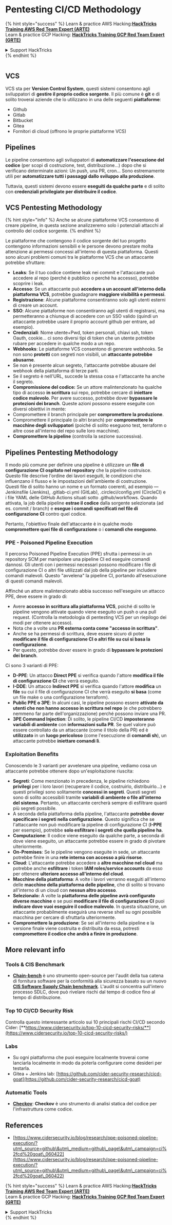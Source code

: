 # Pentesting CI/CD Methodology

{% hint style="success" %}
Learn & practice AWS Hacking:<img src="../.gitbook/assets/image (1).png" alt="" data-size="line">[**HackTricks Training AWS Red Team Expert (ARTE)**](https://training.hacktricks.xyz/courses/arte)<img src="../.gitbook/assets/image (1).png" alt="" data-size="line">\
Learn & practice GCP Hacking: <img src="../.gitbook/assets/image (2).png" alt="" data-size="line">[**HackTricks Training GCP Red Team Expert (GRTE)**<img src="../.gitbook/assets/image (2).png" alt="" data-size="line">](https://training.hacktricks.xyz/courses/grte)

<details>

<summary>Support HackTricks</summary>

* Check the [**subscription plans**](https://github.com/sponsors/carlospolop)!
* **Join the** 💬 [**Discord group**](https://discord.gg/hRep4RUj7f) or the [**telegram group**](https://t.me/peass) or **follow** us on **Twitter** 🐦 [**@hacktricks\_live**](https://twitter.com/hacktricks\_live)**.**
* **Share hacking tricks by submitting PRs to the** [**HackTricks**](https://github.com/carlospolop/hacktricks) and [**HackTricks Cloud**](https://github.com/carlospolop/hacktricks-cloud) github repos.

</details>
{% endhint %}

<figure><img src="../.gitbook/assets/CLOUD-logo-letters.svg" alt=""><figcaption></figcaption></figure>

## VCS

VCS sta per **Version Control System**, questi sistemi consentono agli sviluppatori di **gestire il proprio codice sorgente**. Il più comune è **git** e di solito troverai aziende che lo utilizzano in una delle seguenti **piattaforme**:

* Github
* Gitlab
* Bitbucket
* Gitea
* Fornitori di cloud (offrono le proprie piattaforme VCS)

## Pipelines

Le pipeline consentono agli sviluppatori di **automatizzare l'esecuzione del codice** (per scopi di costruzione, test, distribuzione...) dopo che si verificano determinate azioni: Un push, una PR, cron... Sono estremamente utili per **automatizzare tutti i passaggi dallo sviluppo alla produzione**.

Tuttavia, questi sistemi devono essere **eseguiti da qualche parte** e di solito con **credenziali privilegiate per distribuire il codice**.

## VCS Pentesting Methodology

{% hint style="info" %}
Anche se alcune piattaforme VCS consentono di creare pipeline, in questa sezione analizzeremo solo i potenziali attacchi al controllo del codice sorgente.
{% endhint %}

Le piattaforme che contengono il codice sorgente del tuo progetto contengono informazioni sensibili e le persone devono prestare molta attenzione ai permessi concessi all'interno di questa piattaforma. Questi sono alcuni problemi comuni tra le piattaforme VCS che un attaccante potrebbe sfruttare:

* **Leaks**: Se il tuo codice contiene leak nei commit e l'attaccante può accedere al repo (perché è pubblico o perché ha accesso), potrebbe scoprire i leak.
* **Accesso**: Se un attaccante può **accedere a un account all'interno della piattaforma VCS**, potrebbe guadagnare **maggiore visibilità e permessi**.
* **Registrazione**: Alcune piattaforme consentiranno solo agli utenti esterni di creare un account.
* **SSO**: Alcune piattaforme non consentiranno agli utenti di registrarsi, ma permetteranno a chiunque di accedere con un SSO valido (quindi un attaccante potrebbe usare il proprio account github per entrare, ad esempio).
* **Credenziali**: Nome utente+Pwd, token personali, chiavi ssh, token Oauth, cookie... ci sono diversi tipi di token che un utente potrebbe rubare per accedere in qualche modo a un repo.
* **Webhooks**: Le piattaforme VCS consentono di generare webhooks. Se non sono **protetti** con segreti non visibili, un **attaccante potrebbe abusarne**.
* Se non è presente alcun segreto, l'attaccante potrebbe abusare del webhook della piattaforma di terze parti.
* Se il segreto è nell'URL, succede la stessa cosa e l'attaccante ha anche il segreto.
* **Compromissione del codice:** Se un attore malintenzionato ha qualche tipo di accesso **in scrittura** sui repo, potrebbe cercare di **iniettare codice malevolo**. Per avere successo, potrebbe dover **bypassare le protezioni dei branch**. Queste azioni possono essere eseguite con diversi obiettivi in mente:
* Compromettere il branch principale per **compromettere la produzione**.
* Compromettere il principale (o altri branch) per **compromettere le macchine degli sviluppatori** (poiché di solito eseguono test, terraform o altre cose all'interno del repo sulle loro macchine).
* **Compromettere la pipeline** (controlla la sezione successiva).

## Pipelines Pentesting Methodology

Il modo più comune per definire una pipeline è utilizzare un **file di configurazione CI ospitato nel repository** che la pipeline costruisce. Questo file descrive l'ordine dei lavori eseguiti, le condizioni che influenzano il flusso e le impostazioni dell'ambiente di costruzione.\
Questi file di solito hanno un nome e un formato coerenti, ad esempio — Jenkinsfile (Jenkins), .gitlab-ci.yml (GitLab), .circleci/config.yml (CircleCI) e i file YAML delle GitHub Actions situati sotto .github/workflows. Quando attivata, la job della pipeline **estrae il codice** dalla sorgente selezionata (ad es. commit / branch) e **esegue i comandi specificati nel file di configurazione CI** contro quel codice.

Pertanto, l'obiettivo finale dell'attaccante è in qualche modo **compromettere quei file di configurazione** o i **comandi che eseguono**.

### PPE - Poisoned Pipeline Execution

Il percorso Poisoned Pipeline Execution (PPE) sfrutta i permessi in un repository SCM per manipolare una pipeline CI ed eseguire comandi dannosi. Gli utenti con i permessi necessari possono modificare i file di configurazione CI o altri file utilizzati dal job della pipeline per includere comandi malevoli. Questo "avvelena" la pipeline CI, portando all'esecuzione di questi comandi malevoli.

Affinché un attore malintenzionato abbia successo nell'eseguire un attacco PPE, deve essere in grado di:

* Avere **accesso in scrittura alla piattaforma VCS**, poiché di solito le pipeline vengono attivate quando viene eseguito un push o una pull request. (Controlla la metodologia di pentesting VCS per un riepilogo dei modi per ottenere accesso).
* Nota che a volte una **PR esterna conta come "accesso in scrittura"**.
* Anche se ha permessi di scrittura, deve essere sicuro di poter **modificare il file di configurazione CI o altri file su cui si basa la configurazione**.
* Per questo, potrebbe dover essere in grado di **bypassare le protezioni dei branch**.

Ci sono 3 varianti di PPE:

* **D-PPE**: Un attacco **Direct PPE** si verifica quando l'attore **modifica il file di configurazione CI** che verrà eseguito.
* **I-DDE**: Un attacco **Indirect PPE** si verifica quando l'attore **modifica** un **file** su cui il file di configurazione CI che verrà eseguito **si basa** (come un file make o una configurazione terraform).
* **Public PPE o 3PE**: In alcuni casi, le pipeline possono essere **attivate da utenti che non hanno accesso in scrittura nel repo** (e che potrebbero nemmeno far parte dell'organizzazione) perché possono inviare una PR.
* **3PE Command Injection**: Di solito, le pipeline CI/CD **imposteranno variabili di ambiente** con **informazioni sulla PR**. Se quel valore può essere controllato da un attaccante (come il titolo della PR) ed è **utilizzato** in un **luogo pericoloso** (come l'esecuzione di **comandi sh**), un attaccante potrebbe **iniettare comandi lì**.

### Exploitation Benefits

Conoscendo le 3 varianti per avvelenare una pipeline, vediamo cosa un attaccante potrebbe ottenere dopo un'esploitazione riuscita:

* **Segreti**: Come menzionato in precedenza, le pipeline richiedono **privilegi** per i loro lavori (recuperare il codice, costruirlo, distribuirlo...) e questi privilegi sono solitamente **concessi in segreti**. Questi segreti sono di solito accessibili tramite **variabili di ambiente o file all'interno del sistema**. Pertanto, un attaccante cercherà sempre di esfiltrare quanti più segreti possibile.
* A seconda della piattaforma della pipeline, l'attaccante **potrebbe dover specificare i segreti nella configurazione**. Questo significa che se l'attaccante non può modificare la pipeline di configurazione CI (**I-PPE** per esempio), potrebbe **solo esfiltrare i segreti che quella pipeline ha**.
* **Computazione**: Il codice viene eseguito da qualche parte, a seconda di dove viene eseguito, un attaccante potrebbe essere in grado di pivotare ulteriormente.
* **On-Premises**: Se le pipeline vengono eseguite in sede, un attaccante potrebbe finire in una **rete interna con accesso a più risorse**.
* **Cloud**: L'attaccante potrebbe accedere a **altre macchine nel cloud** ma potrebbe anche **esfiltrare** i token **IAM roles/service accounts** da esso per ottenere **ulteriore accesso all'interno del cloud**.
* **Macchine della piattaforma**: A volte i lavori verranno eseguiti all'interno delle **macchine della piattaforma delle pipeline**, che di solito si trovano all'interno di un cloud con **nessun altro accesso**.
* **Selezionalo:** A volte la **piattaforma delle pipeline avrà configurato diverse macchine** e se puoi **modificare il file di configurazione CI** puoi **indicare dove vuoi eseguire il codice malevolo**. In questa situazione, un attaccante probabilmente eseguirà una reverse shell su ogni possibile macchina per cercare di sfruttarla ulteriormente.
* **Compromettere la produzione**: Se sei all'interno della pipeline e la versione finale viene costruita e distribuita da essa, potresti **compromettere il codice che andrà a finire in produzione**.

## More relevant info

### Tools & CIS Benchmark

* [**Chain-bench**](https://github.com/aquasecurity/chain-bench) è uno strumento open-source per l'audit della tua catena di fornitura software per la conformità alla sicurezza basato su un nuovo [**CIS Software Supply Chain benchmark**](https://github.com/aquasecurity/chain-bench/blob/main/docs/CIS-Software-Supply-Chain-Security-Guide-v1.0.pdf). L'audit si concentra sull'intero processo SDLC, dove può rivelare rischi dal tempo di codice fino al tempo di distribuzione.

### Top 10 CI/CD Security Risk

Controlla questo interessante articolo sui 10 principali rischi CI/CD secondo Cider: [**https://www.cidersecurity.io/top-10-cicd-security-risks/**](https://www.cidersecurity.io/top-10-cicd-security-risks/)

### Labs

* Su ogni piattaforma che puoi eseguire localmente troverai come lanciarla localmente in modo da poterla configurare come desideri per testarla.
* Gitea + Jenkins lab: [https://github.com/cider-security-research/cicd-goat](https://github.com/cider-security-research/cicd-goat)

### Automatic Tools

* [**Checkov**](https://github.com/bridgecrewio/checkov): **Checkov** è uno strumento di analisi statica del codice per l'infrastruttura come codice.

## References

* [https://www.cidersecurity.io/blog/research/ppe-poisoned-pipeline-execution/?utm\_source=github\&utm\_medium=github\_page\&utm\_campaign=ci%2fcd%20goat\_060422](https://www.cidersecurity.io/blog/research/ppe-poisoned-pipeline-execution/?utm\_source=github\&utm\_medium=github\_page\&utm\_campaign=ci%2fcd%20goat\_060422)

{% hint style="success" %}
Learn & practice AWS Hacking:<img src="../.gitbook/assets/image (1).png" alt="" data-size="line">[**HackTricks Training AWS Red Team Expert (ARTE)**](https://training.hacktricks.xyz/courses/arte)<img src="../.gitbook/assets/image (1).png" alt="" data-size="line">\
Learn & practice GCP Hacking: <img src="../.gitbook/assets/image (2).png" alt="" data-size="line">[**HackTricks Training GCP Red Team Expert (GRTE)**<img src="../.gitbook/assets/image (2).png" alt="" data-size="line">](https://training.hacktricks.xyz/courses/grte)

<details>

<summary>Support HackTricks</summary>

* Check the [**subscription plans**](https://github.com/sponsors/carlospolop)!
* **Join the** 💬 [**Discord group**](https://discord.gg/hRep4RUj7f) or the [**telegram group**](https://t.me/peass) or **follow** us on **Twitter** 🐦 [**@hacktricks\_live**](https://twitter.com/hacktricks\_live)**.**
* **Share hacking tricks by submitting PRs to the** [**HackTricks**](https://github.com/carlospolop/hacktricks) and [**HackTricks Cloud**](https://github.com/carlospolop/hacktricks-cloud) github repos.

</details>
{% endhint %}
